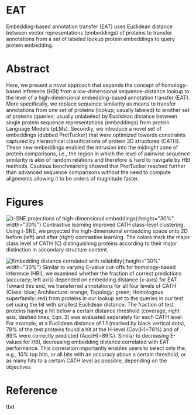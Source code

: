 # EAT
Embedding-based annotation transfer (EAT) uses Euclidean distance between vector representations (embeddings) of proteins to transfer annotations from a set of labeled lookup protein embeddings to query protein embedding.


# Abstract 
Here, we present a novel approach that expands the concept of homology-based inference (HBI) from a low-dimensional sequence-distance lookup to the level of a high-dimensional embedding-based annotation transfer (EAT). More specifically, we replace sequence similarity as means to transfer annotations from one set of proteins (lookup; usually labeled) to another set of proteins (queries; usually unlabeled) by Euclidean distance between single protein sequence representations (embeddings) from protein Language Models (pLMs). Secondly, we introduce a novel set of embeddings (dubbed ProtTucker) that were optimized towards constraints captured by hierarchical classifications of protein 3D structures (CATH). These new embeddings enabled the intrusion into the midnight zone of protein comparisons, i.e., the region in which the level of pairwise sequence similarity is akin of random relations and therefore is hard to navigate by HBI methods. Cautious benchmarking showed that ProtTucker reached further than advanced sequence comparisons without the need to compute alignments allowing it to be orders of magnitude faster.


# Figures
![t-SNE projections of high-dimensional embeddings](https://github.com/Rostlab/EAT/blob/main/ProtTucker_tSNE.png?raw=true){:height="30%" width="30%"}
Contrastive learning improved CATH class-level clustering. Using t-SNE, we projected the high-dimensional embedding space onto 2D before (left) and after (right) contrastive learning. The colors mark the major class level of CATH (C) distinguishing proteins according to their major distinction in secondary structure content.


![Embedding distance correlated with reliability](https://github.com/Rostlab/EAT/blob/main/ProtTucker_reliability.png?raw=true){:height="30%" width="30%"}
Similar to varying E-value cut-offs for homology-based inference (HBI), we examined whether the fraction of correct predictions (accuracy; left axis) depended on embedding distance (x-axis) for EAT. Toward this end, we transferred annotations for all four levels of CATH (Class: blue; Architecture: orange; Topology: green; Homologous superfamily: red) from proteins in our lookup set to the queries in our test set using the hit with smallest Euclidean distance. The fraction of test proteins having a hit below a certain distance threshold (coverage, right axis, dashed lines; Eqn. 3) was evaluated separately for each CATH level. For example, at a Euclidean distance of 1.1 (marked by black vertical dots), 78% of the test proteins found a hit at the H-level (Cov(H)=78%) and of 89% were correctly predicted (Acc(H)=89%). Similar to decreasing E-values for HBI, decreasing embedding distance correlated with EAT performance. This correlation importantly enables users to select only the, e.g., 10% top hits, or all hits with an accuracy above a certain threshold, or as many hits to a certain CATH level as possible, depending on the objectives


# Reference
tbd
